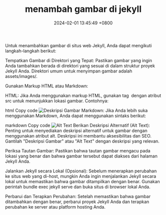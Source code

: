 ﻿---
layout: post
title: "menambah gambar di jekyll"
date: 2024-02-01 13:45:49 +0800
categories: github
---


Untuk menambahkan gambar di situs web Jekyll, Anda dapat mengikuti langkah-langkah berikut:

Tempatkan Gambar di Direktori yang Tepat:
Pastikan gambar yang ingin Anda tambahkan berada di direktori yang sesuai di dalam struktur proyek Jekyll Anda. Direktori umum untuk menyimpan gambar adalah assets/images/.

Gunakan Markup HTML atau Markdown:

HTML: Jika Anda menggunakan markup HTML, gunakan tag <img> dengan atribut src untuk menunjukkan lokasi gambar. Contohnya:

html
Copy code
<img src="/assets/images/nama-gambar.jpg" alt="Deskripsi Gambar">
Markdown: Jika Anda lebih suka menggunakan Markdown, Anda dapat menggunakan sintaks berikut:

markdown
Copy code
![Alt Text](/assets/images/nama-gambar.jpg)
Berikan Deskripsi Alternatif (Alt Text):
Penting untuk menyediakan deskripsi alternatif untuk gambar dengan menggunakan atribut alt. Deskripsi ini membantu aksesibilitas dan SEO. Gantilah "Deskripsi Gambar" atau "Alt Text" dengan deskripsi yang relevan.

Periksa Tautan Gambar:
Pastikan bahwa tautan gambar mengacu pada lokasi yang benar dan bahwa gambar tersebut dapat diakses dari halaman Jekyll Anda.

Jalankan Jekyll secara Lokal (Opsional):
Sebelum menerapkan perubahan ke situs web yang di-host, mungkin Anda ingin menjalankan Jekyll secara lokal untuk memastikan bahwa gambar ditampilkan dengan benar. Gunakan perintah bundle exec jekyll serve dan buka situs di browser lokal Anda.

Perbarui dan Terapkan Perubahan:
Setelah memastikan bahwa gambar ditambahkan dengan benar, perbarui proyek Jekyll Anda dan terapkan perubahan ke server atau platform hosting Anda.

